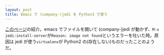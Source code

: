 ```yaml
---
layout: post
title: Emacs で (company-)jedi を Python3 で使う
---
```


[このページ](https://archive.zhimingwang.org/blog/2015-04-26-using-python-3-with-emacs-jedi.html)の紹介。emacs でファイルを開いて (company-)jedi が動かず、`M-x jedi:install-server`が`Reason: image not found`というエラーを吐いた時。原因は jedi が使う`virtualenv`が Python2 の(存在しない)ものだったことのようだ。

